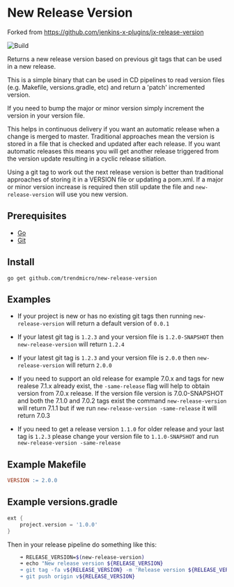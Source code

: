 # New Release Version

Forked from https://github.com/jenkins-x-plugins/jx-release-version

![Build](https://github.com/trendmicro/new-release-version/workflows/Build/badge.svg)

Returns a new release version based on previous git tags that can be used in a new release.

This is a simple binary that can be used in CD pipelines to read version files (e.g. Makefile, versions.gradle, etc) and return a 'patch' incremented version.

If you need to bump the major or minor version simply increment the version in your version file.

This helps in continuous delivery if you want an automatic release when a change is merged to master.  Traditional approaches mean the version is stored in a file that is checked and updated after each release.  If you want automatic releases this means you will get another release triggered from the version update resulting in a cyclic release sitiation.  

Using a git tag to work out the next release version is better than traditional approaches of storing it in a VERSION file or updating a pom.xml.  If a major or minor version increase is required then still update the file and `new-release-version` will use you new version.

## Prerequisites

- [Go](https://go.dev/)
- [Git](https://git-scm.com/)

## Install

    go get github.com/trendmicro/new-release-version

## Examples

- If your project is new or has no existing git tags then running `new-release-version` will return a default version of `0.0.1`

- If your latest git tag is `1.2.3` and your version file is `1.2.0-SNAPSHOT` then `new-release-version` will return `1.2.4`

- If your latest git tag is `1.2.3` and your version file is `2.0.0` then `new-release-version` will return `2.0.0`

- If you need to support an old release for example 7.0.x and tags for new realese 7.1.x already exist, the `-same-release` flag  will help to obtain version from 7.0.x release. If the version file version is 7.0.0-SNAPSHOT and both the 7.1.0 and 7.0.2 tags exist the command `new-release-version` will return 7.1.1 but if we run `new-release-version -same-release` it will return 7.0.3

- If you need to get a release version `1.1.0` for older release and your last tag is `1.2.3` please change your version file to `1.1.0-SNAPSHOT` and run `new-release-version -same-release`

## Example Makefile

```Makefile
VERSION := 2.0.0
```

## Example versions.gradle

```gradle
ext {
    project.version = '1.0.0'
}
```

Then in your release pipeline do something like this:

```sh
    ➜ RELEASE_VERSION=$(new-release-version)
    ➜ echo "New release version ${RELEASE_VERSION}
    ➜ git tag -fa v${RELEASE_VERSION} -m 'Release version ${RELEASE_VERSION}'
    ➜ git push origin v${RELEASE_VERSION}
```
